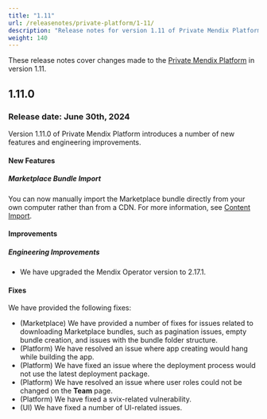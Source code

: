 ```yaml
---
title: "1.11"
url: /releasenotes/private-platform/1-11/
description: "Release notes for version 1.11 of Private Mendix Platform"
weight: 140
---
```


These release notes cover changes made to the [Private Mendix Platform](/private-mendix-platform/) in version 1.11.

## 1.11.0

### Release date: June 30th, 2024

Version 1.11.0 of Private Mendix Platform introduces a number of new features and engineering improvements.

#### New Features

##### Marketplace Bundle Import

You can now manually import the Marketplace bundle directly from your own computer rather than from a CDN. For more information, see [Content Import](/private-mendix-platform/configuration/#import).

#### Improvements

##### Engineering Improvements

* We have upgraded the Mendix Operator version to 2.17.1.

#### Fixes

We have provided the following fixes:

* (Marketplace) We have provided a number of fixes for issues related to downloading Marketplace bundles, such as pagination issues, empty bundle creation, and issues with the bundle folder structure.
* (Platform) We have resolved an issue where app creating would hang while building the app.
* (Platform) We have fixed an issue where the deployment process would not use the latest deployment package.
* (Platform) We have resolved an issue where user roles could not be changed on the **Team** page.
* (Platform) We have fixed a svix-related vulnerability.
* (UI) We have fixed a number of UI-related issues.
